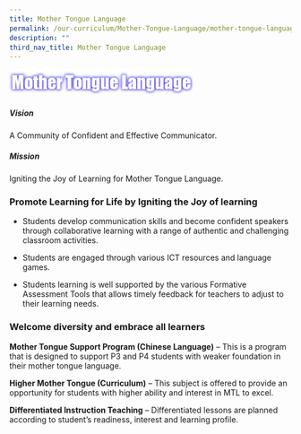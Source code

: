 ```yaml
---
title: Mother Tongue Language
permalink: /our-curriculum/Mother-Tongue-Language/mother-tongue-language/
description: ""
third_nav_title: Mother Tongue Language
---
```

<img src="/images/MTL.png" 
     style="width:65%">

##### Vision

A Community of Confident and Effective Communicator.

##### Mission

Igniting the Joy of Learning for Mother Tongue Language.

### Promote Learning for Life by Igniting the Joy of learning

*   Students develop communication skills and become confident speakers through collaborative learning with a range of authentic and challenging classroom activities.
    
*   Students are engaged through various ICT resources and language games.
    
*   Students learning is well supported by the various Formative Assessment Tools that allows timely feedback for teachers to adjust to their learning needs.
    

### Welcome diversity and embrace all learners

**Mother Tongue Support Program (Chinese Language)** – This is a program that is designed to support P3 and P4 students with weaker foundation in their mother tongue language.

**Higher Mother Tongue (Curriculum)** – This subject is offered to provide an opportunity for students with higher ability and interest in MTL to excel.

**Differentiated Instruction Teaching** – Differentiated lessons are planned according to student’s readiness, interest and learning profile.